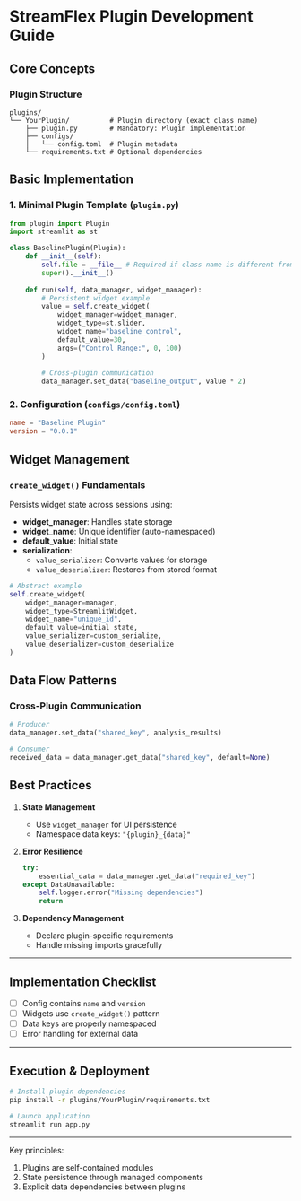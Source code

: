 # StreamFlex Plugin Development Guide

## Core Concepts

### Plugin Structure
```
plugins/
└── YourPlugin/          # Plugin directory (exact class name)
    ├── plugin.py        # Mandatory: Plugin implementation
    ├── configs/
    │   └── config.toml  # Plugin metadata
    └── requirements.txt # Optional dependencies
```

## Basic Implementation

### 1. Minimal Plugin Template (`plugin.py`)
```python
from plugin import Plugin
import streamlit as st

class BaselinePlugin(Plugin):
    def __init__(self):
        self.file = __file__ # Required if class name is different from directory name of plugin
        super().__init__()
    
    def run(self, data_manager, widget_manager):
        # Persistent widget example
        value = self.create_widget(
            widget_manager=widget_manager,
            widget_type=st.slider,
            widget_name="baseline_control",
            default_value=30,
            args=("Control Range:", 0, 100)
        )
        
        # Cross-plugin communication
        data_manager.set_data("baseline_output", value * 2)
```

### 2. Configuration (`configs/config.toml`)
```toml
name = "Baseline Plugin"
version = "0.0.1"
```

## Widget Management

### `create_widget()` Fundamentals
Persists widget state across sessions using:
- **widget_manager**: Handles state storage
- **widget_name**: Unique identifier (auto-namespaced)
- **default_value**: Initial state
- **serialization**:
  - `value_serializer`: Converts values for storage
  - `value_deserializer`: Restores from stored format

```python
# Abstract example
self.create_widget(
    widget_manager=manager,
    widget_type=StreamlitWidget,
    widget_name="unique_id",
    default_value=initial_state,
    value_serializer=custom_serialize,
    value_deserializer=custom_deserialize
)
```

## Data Flow Patterns

### Cross-Plugin Communication
```python
# Producer
data_manager.set_data("shared_key", analysis_results)

# Consumer
received_data = data_manager.get_data("shared_key", default=None)
```

## Best Practices

1. **State Management**
   - Use `widget_manager` for UI persistence
   - Namespace data keys: `"{plugin}_{data}"`

2. **Error Resilience**
   ```python
   try:
       essential_data = data_manager.get_data("required_key")
   except DataUnavailable:
       self.logger.error("Missing dependencies")
       return
   ```

3. **Dependency Management**
   - Declare plugin-specific requirements
   - Handle missing imports gracefully

---

## Implementation Checklist

- [ ] Config contains `name` and `version`
- [ ] Widgets use `create_widget()` pattern
- [ ] Data keys are properly namespaced
- [ ] Error handling for external data

---

## Execution & Deployment

```bash
# Install plugin dependencies
pip install -r plugins/YourPlugin/requirements.txt

# Launch application
streamlit run app.py
```

---

Key principles:
1. Plugins are self-contained modules
2. State persistence through managed components
3. Explicit data dependencies between plugins